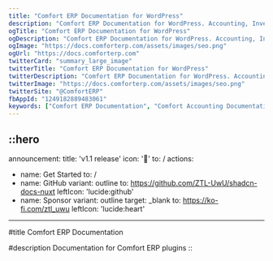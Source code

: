 ```yaml
---
title: "Comfort ERP Documentation for WordPress"
description: "Comfort ERP Documentation for WordPress. Accounting, Inventory & Invoice and much more modules of erp."
ogTitle: "Comfort ERP Documentation for WordPress"
ogDescription: "Comfort ERP Documentation for WordPress. Accounting, Inventory & Invoice and much more modules of erp."
ogImage: "https://docs.comforterp.com/assets/images/seo.png"
ogUrl: "https://docs.comforterp.com"
twitterCard: "summary_large_image"
twitterTitle: "Comfort ERP Documentation for WordPress"
twitterDescription: "Comfort ERP Documentation for WordPress. Accounting, Inventory & Invoice and much more modules of erp."
twitterImage: "https://docs.comforterp.com/assets/images/seo.png"
twitterSite: "@ComfortERP"
fbAppId: "1249182889483061"
keywords: ["Comfort ERP Documentation", "Comfort Accounting Documentation", "Comfort Inventory & Invoice Documentation", "WordPress ERP", "ERP solution"]
---
```


::hero
---
announcement:
  title: 'v1.1 release'
  icon: '🎉'
  to: /
actions:
  - name: Get Started
    to: /
  - name: GitHub
    variant: outline
    to: https://github.com/ZTL-UwU/shadcn-docs-nuxt
    leftIcon: 'lucide:github'
  - name: Sponsor
    variant: outline
    target: _blank
    to: https://ko-fi.com/ztl_uwu
    leftIcon: 'lucide:heart'
---

#title
Comfort ERP Documentation

#description
Documentation for Comfort ERP plugins
::
